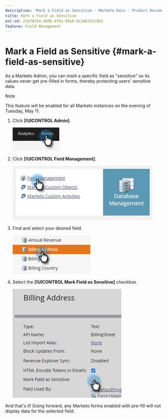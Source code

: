 ```yaml
---
description: "Mark a Field as Sensitive - Marketo Docs - Product Documentation"
title: Mark a Field as Sensitive
exl-id: 23af8344-4808-4f91-95e8-9c246153c8b3
feature: Field Management
---
```

# Mark a Field as Sensitive {#mark-a-field-as-sensitive}

As a Marketo Admin, you can mark a specific field as "sensitive" so its values never get pre-filled in forms, thereby protecting users' sensitive data.

>[!NOTE]
>
>This feature will be enabled for all Marketo instances on the evening of Tuesday, May 11.

1. Click **[!UICONTROL Admin]**.

   ![](assets/mark-a-field-as-sensitive-1.png)

1. Click **[!UICONTROL Field Management]**.

   ![](assets/mark-a-field-as-sensitive-2.png)

1. Find and select your desired field.

   ![](assets/mark-a-field-as-sensitive-3.png)

1. Select the **[!UICONTROL Mark Field as Sensitive]** checkbox.

   ![](assets/mark-a-field-as-sensitive-4.png)

And that's it! Going forward, any Marketo forms enabled with pre-fill will not display data for the selected field.
